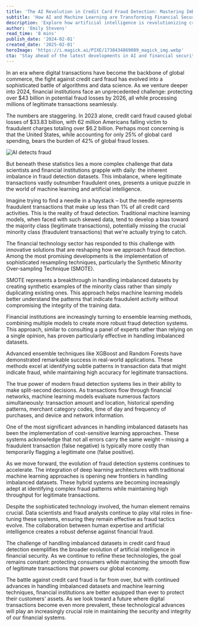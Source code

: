 ```yaml
---
title: 'The AI Revolution in Credit Card Fraud Detection: Mastering Imbalanced Data Sets'
subtitle: 'How AI and Machine Learning are Transforming Financial Security'
description: 'Explore how artificial intelligence is revolutionizing credit card fraud detection through innovative approaches to handling imbalanced datasets. Learn about cutting-edge techniques like SMOTE and ensemble learning that are helping financial institutions protect billions in potential losses while ensuring seamless legitimate transactions.'
author: 'Emily Stevens'
read_time: '8 mins'
publish_date: '2024-02-01'
created_date: '2025-02-01'
heroImage: 'https://i.magick.ai/PIXE/1738434869089_magick_img.webp'
cta: 'Stay ahead of the latest developments in AI and financial security. Follow us on LinkedIn for expert insights and analysis on the evolving landscape of fraud detection technology.'
---
```


In an era where digital transactions have become the backbone of global commerce, the fight against credit card fraud has evolved into a sophisticated battle of algorithms and data science. As we venture deeper into 2024, financial institutions face an unprecedented challenge: protecting over $43 billion in potential fraud losses by 2026, all while processing millions of legitimate transactions seamlessly.

The numbers are staggering. In 2023 alone, credit card fraud caused global losses of $33.83 billion, with 62 million Americans falling victim to fraudulent charges totaling over $6.2 billion. Perhaps most concerning is that the United States, while accounting for only 25% of global card spending, bears the burden of 42% of global fraud losses.

![AI detects fraud](https://i.magick.ai/PIXE/1738434869089_magick_img.webp)

But beneath these statistics lies a more complex challenge that data scientists and financial institutions grapple with daily: the inherent imbalance in fraud detection datasets. This imbalance, where legitimate transactions vastly outnumber fraudulent ones, presents a unique puzzle in the world of machine learning and artificial intelligence.

Imagine trying to find a needle in a haystack – but the needle represents fraudulent transactions that make up less than 1% of all credit card activities. This is the reality of fraud detection. Traditional machine learning models, when faced with such skewed data, tend to develop a bias toward the majority class (legitimate transactions), potentially missing the crucial minority class (fraudulent transactions) that we're actually trying to catch.

The financial technology sector has responded to this challenge with innovative solutions that are reshaping how we approach fraud detection. Among the most promising developments is the implementation of sophisticated resampling techniques, particularly the Synthetic Minority Over-sampling Technique (SMOTE).

SMOTE represents a breakthrough in handling imbalanced datasets by creating synthetic examples of the minority class rather than simply duplicating existing ones. This approach helps machine learning models better understand the patterns that indicate fraudulent activity without compromising the integrity of the training data.

Financial institutions are increasingly turning to ensemble learning methods, combining multiple models to create more robust fraud detection systems. This approach, similar to consulting a panel of experts rather than relying on a single opinion, has proven particularly effective in handling imbalanced datasets.

Advanced ensemble techniques like XGBoost and Random Forests have demonstrated remarkable success in real-world applications. These methods excel at identifying subtle patterns in transaction data that might indicate fraud, while maintaining high accuracy for legitimate transactions.

The true power of modern fraud detection systems lies in their ability to make split-second decisions. As transactions flow through financial networks, machine learning models evaluate numerous factors simultaneously: transaction amount and location, historical spending patterns, merchant category codes, time of day and frequency of purchases, and device and network information.

One of the most significant advances in handling imbalanced datasets has been the implementation of cost-sensitive learning approaches. These systems acknowledge that not all errors carry the same weight – missing a fraudulent transaction (false negative) is typically more costly than temporarily flagging a legitimate one (false positive).

As we move forward, the evolution of fraud detection systems continues to accelerate. The integration of deep learning architectures with traditional machine learning approaches is opening new frontiers in handling imbalanced datasets. These hybrid systems are becoming increasingly adept at identifying complex fraud patterns while maintaining high throughput for legitimate transactions.

Despite the sophisticated technology involved, the human element remains crucial. Data scientists and fraud analysts continue to play vital roles in fine-tuning these systems, ensuring they remain effective as fraud tactics evolve. The collaboration between human expertise and artificial intelligence creates a robust defense against financial fraud.

The challenge of handling imbalanced datasets in credit card fraud detection exemplifies the broader evolution of artificial intelligence in financial security. As we continue to refine these technologies, the goal remains constant: protecting consumers while maintaining the smooth flow of legitimate transactions that powers our global economy.

The battle against credit card fraud is far from over, but with continued advances in handling imbalanced datasets and machine learning techniques, financial institutions are better equipped than ever to protect their customers' assets. As we look toward a future where digital transactions become even more prevalent, these technological advances will play an increasingly crucial role in maintaining the security and integrity of our financial systems.